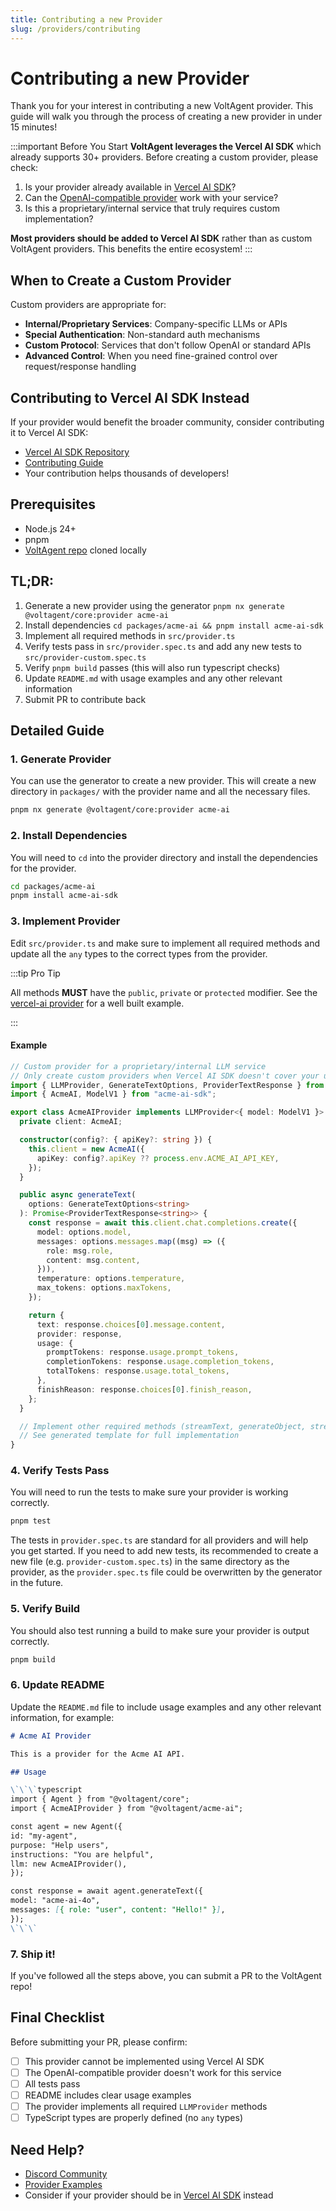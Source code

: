 ```yaml
---
title: Contributing a new Provider
slug: /providers/contributing
---
```


# Contributing a new Provider

Thank you for your interest in contributing a new VoltAgent provider. This guide will walk you through the process of creating a new provider in under 15 minutes!

:::important Before You Start
**VoltAgent leverages the Vercel AI SDK** which already supports 30+ providers. Before creating a custom provider, please check:

1. Is your provider already available in [Vercel AI SDK](/docs/getting-started/providers-models)?
2. Can the [OpenAI-compatible provider](https://ai-sdk.dev/providers/openai-compatible-providers) work with your service?
3. Is this a proprietary/internal service that truly requires custom implementation?

**Most providers should be added to Vercel AI SDK** rather than as custom VoltAgent providers. This benefits the entire ecosystem!
:::

## When to Create a Custom Provider

Custom providers are appropriate for:

- **Internal/Proprietary Services**: Company-specific LLMs or APIs
- **Special Authentication**: Non-standard auth mechanisms
- **Custom Protocol**: Services that don't follow OpenAI or standard APIs
- **Advanced Control**: When you need fine-grained control over request/response handling

## Contributing to Vercel AI SDK Instead

If your provider would benefit the broader community, consider contributing it to Vercel AI SDK:

- [Vercel AI SDK Repository](https://github.com/vercel/ai)
- [Contributing Guide](https://github.com/vercel/ai/blob/main/CONTRIBUTING.md)
- Your contribution helps thousands of developers!

## Prerequisites

- Node.js 24+
- pnpm
- [VoltAgent repo](https://github.com/Voltagent/voltagent) cloned locally

## TL;DR:

1. Generate a new provider using the generator `pnpm nx generate @voltagent/core:provider acme-ai`
2. Install dependencies `cd packages/acme-ai && pnpm install acme-ai-sdk`
3. Implement all required methods in `src/provider.ts`
4. Verify tests pass in `src/provider.spec.ts` and add any new tests to `src/provider-custom.spec.ts`
5. Verify `pnpm build` passes (this will also run typescript checks)
6. Update `README.md` with usage examples and any other relevant information
7. Submit PR to contribute back

## Detailed Guide

### 1. Generate Provider

You can use the generator to create a new provider. This will create a new directory in `packages/` with the provider name and all the necessary files.

```bash
pnpm nx generate @voltagent/core:provider acme-ai
```

### 2. Install Dependencies

You will need to `cd` into the provider directory and install the dependencies for the provider.

```bash
cd packages/acme-ai
pnpm install acme-ai-sdk
```

### 3. Implement Provider

Edit `src/provider.ts` and make sure to implement all required methods and update all the `any` types to the correct types from the provider.

:::tip Pro Tip

All methods **MUST** have the `public`, `private` or `protected` modifier. See the [vercel-ai provider](https://github.com/VoltAgent/voltagent/blob/main/packages/vercel-ai/src/provider.ts) for a well built example.

:::

#### Example

```typescript
// Custom provider for a proprietary/internal LLM service
// Only create custom providers when Vercel AI SDK doesn't cover your use case
import { LLMProvider, GenerateTextOptions, ProviderTextResponse } from "@voltagent/core";
import { AcmeAI, ModelV1 } from "acme-ai-sdk";

export class AcmeAIProvider implements LLMProvider<{ model: ModelV1 }> {
  private client: AcmeAI;

  constructor(config?: { apiKey?: string }) {
    this.client = new AcmeAI({
      apiKey: config?.apiKey ?? process.env.ACME_AI_API_KEY,
    });
  }

  public async generateText(
    options: GenerateTextOptions<string>
  ): Promise<ProviderTextResponse<string>> {
    const response = await this.client.chat.completions.create({
      model: options.model,
      messages: options.messages.map((msg) => ({
        role: msg.role,
        content: msg.content,
      })),
      temperature: options.temperature,
      max_tokens: options.maxTokens,
    });

    return {
      text: response.choices[0].message.content,
      provider: response,
      usage: {
        promptTokens: response.usage.prompt_tokens,
        completionTokens: response.usage.completion_tokens,
        totalTokens: response.usage.total_tokens,
      },
      finishReason: response.choices[0].finish_reason,
    };
  }

  // Implement other required methods (streamText, generateObject, streamObject)
  // See generated template for full implementation
}
```

### 4. Verify Tests Pass

You will need to run the tests to make sure your provider is working correctly.

```bash
pnpm test
```

The tests in `provider.spec.ts` are standard for all providers and will help you get started. If you need to add new tests, its recommended to create a new file (e.g. `provider-custom.spec.ts`) in the same directory as the provider, as the `provider.spec.ts` file could be overwritten by the generator in the future.

### 5. Verify Build

You should also test running a build to make sure your provider is output correctly.

```bash
pnpm build
```

### 6. Update README

Update the `README.md` file to include usage examples and any other relevant information, for example:

```markdown
# Acme AI Provider

This is a provider for the Acme AI API.

## Usage

\`\`\`typescript
import { Agent } from "@voltagent/core";
import { AcmeAIProvider } from "@voltagent/acme-ai";

const agent = new Agent({
id: "my-agent",
purpose: "Help users",
instructions: "You are helpful",
llm: new AcmeAIProvider(),
});

const response = await agent.generateText({
model: "acme-ai-4o",
messages: [{ role: "user", content: "Hello!" }],
});
\`\`\`
```

### 7. Ship it!

If you've followed all the steps above, you can submit a PR to the VoltAgent repo!

## Final Checklist

Before submitting your PR, please confirm:

- [ ] This provider cannot be implemented using Vercel AI SDK
- [ ] The OpenAI-compatible provider doesn't work for this service
- [ ] All tests pass
- [ ] README includes clear usage examples
- [ ] The provider implements all required `LLMProvider` methods
- [ ] TypeScript types are properly defined (no `any` types)

## Need Help?

- [Discord Community](https://discord.gg/voltagent)
- [Provider Examples](https://github.com/VoltAgent/voltagent/tree/main/packages)
- Consider if your provider should be in [Vercel AI SDK](https://github.com/vercel/ai) instead
